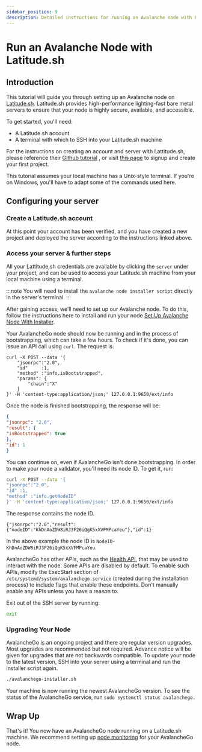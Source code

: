```yaml
---
sidebar_position: 9
description: Detailed instructions for running an Avalanche node with Latitude.sh
---
```


# Run an Avalanche Node with Latitude.sh

## Introduction

This tutorial will guide you through setting up an Avalanche node on [Latitude.sh](https://latitude.sh).
Latitude.sh provides high-performance lighting-fast bare metal servers to ensure that your node is highly
 secure, available, and accessible.

To get started, you'll need:

- A Latitude.sh account
- A terminal with which to SSH into your Latitude.sh machine

For the instructions on creating an account and server with Lattitude.sh, please reference their 
[Github tutorial](https://github.com/NottherealIllest/Latitude.sh-post/blob/main/avalanhe/avax-copy.md)
, or visit [this page](https://www.latitude.sh/dashboard/signup) to signup and create your first project.

This tutorial assumes your local machine has a Unix-style terminal. If you're on Windows, you'll have
 to adapt some of the commands used here.

## Configuring your server

### Create a Latitude.sh account

At this point your account has been verified, and you have created a new project and deployed the
 server according to the instructions linked above.

### Access your server & further steps

All your Lattitude.sh credentials are available by clicking the `server` under your project, and can
 be used to access your Latitude.sh machine from your local machine using a terminal.

:::note
You will need to install the `avalanche node installer script` directly in the server's terminal.
:::

After gaining access, we’ll need to set up our Avalanche node. To do this, follow the instructions
 here to install and run your node [Set Up Avalanche Node With Installer](https://docs.avax.network/nodes/build/set-up-node-with-installer).

Your AvalancheGo node should now be running and in the process of bootstrapping, which can take a few
 hours. To check if it's done, you can issue an API call using `curl`.
The request is:

```
curl -X POST --data '{
    "jsonrpc":"2.0",
    "id"     :1,
    "method" :"info.isBootstrapped",
    "params": {
        "chain":"X"
    }
}' -H 'content-type:application/json;' 127.0.0.1:9650/ext/info
```

Once the node is finished bootstrapping, the response will be:

```json
{
"jsonrpc": "2.0",
"result": {
"isBootstrapped": true
},
"id": 1
}
```

You can continue on, even if AvalancheGo isn't done bootstrapping.
In order to make your node a validator, you'll need its node ID. To get it, run:

```bash
curl -X POST --data '{
"jsonrpc":"2.0",
"id" :1,
"method" :"info.getNodeID"
}' -H 'content-type:application/json;' 127.0.0.1:9650/ext/info
```

The response contains the node ID.

`{"jsonrpc":"2.0","result":{"nodeID":"KhDnAoZDW8iRJ3F26iQgK5xXVFMPcaYeu"},"id":1}`

In the above example the node ID is `NodeID-KhDnAoZDW8iRJ3F26iQgK5xXVFMPcaYeu`.

AvalancheGo has other APIs, such as the [Health API](https://docs.avax.network/apis/avalanchego/apis/health),
 that may be used to interact with the node. Some APIs are disabled by default. To enable such APIs,
 modify the ExecStart section of `/etc/systemd/system/avalanchego.service` (created during the 
 installation process) to include flags that enable these endpoints. Don't manually enable any APIs 
 unless you have a reason to.

Exit out of the SSH server by running:

```bash
exit
```

### Upgrading Your Node

AvalancheGo is an ongoing project and there are regular version upgrades. Most upgrades are 
recommended but not required. Advance notice will be given for upgrades that are not backwards 
compatible. To update your node to the latest version, SSH into your server using a terminal and 
run the installer script again.

```bash
./avalanchego-installer.sh
```

Your machine is now running the newest AvalancheGo version. To see the status of the AvalancheGo service,
 run `sudo systemctl status avalanchego.`

## Wrap Up

That's it! You now have an AvalancheGo node running on a Latitude.sh machine. We recommend setting up
 [node monitoring](https://docs.avax.network/nodes/maintain/setting-up-node-monitoring) for your 
AvalancheGo node.
